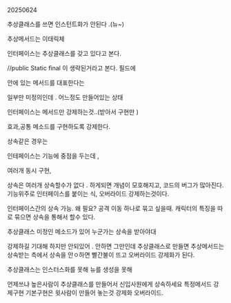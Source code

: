20250624

추상클래스를 쓰면 인스턴트화가 안된다 .(뉴~)

추상메서드는 이태릭체

인터페이스는 추상클래스를 갖고 있다고 본다.

//public Static final 이 생략된거라고 본다. 필드에

안에 있는 메서드를 대표한다는

일부만 미정의인데 . 어느정도 만들어있는 상태

인터페이스는 메서드만 강제하는것..(받아서 구현만 )

효과,공통 메소드를 구현하도록 강제한다.

상속같은 경우는

인테페이스는 기능에 중점을 두는데 ,

여러개 동시 구현,

상속은 여러개 상속할수가 없다 .
하게되면 개념이 모호해지고, 코드의 버그가 많아진다.
기능위주로 인터페이스를 붙이는 식, 오버라이드 강제하는것이다.

인터페이스간의 상속 가능.
왜 필요? 공격 이동 하나로 묶고 싶을때. 캐릭터의 특징을 따로 묶으면 상속을 통해서 할수 있다.

추상클래스
미정인 메소드가 있어 누군가는 상속을 받아야대

강제하길 기대해 하지만 안되있어 .
안하면 그만인데
추상클래스로 만들면 추상메서드는 상속받는 측에서 상속을 안ㅇ하면 빨간불이 뜨고 오버라이드 강제화가 된다.

추상클래스는 인스터스화를 못해 뉴를 생성을 못해

언제쓰냐 높은사람이 추상클래스를 만들어서 신입사원에게 상속하세요 특정메서드 강제구현
기본구현은 윗사람이 만들어 놓는것 강제화 오버라이드. 

